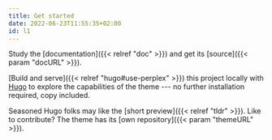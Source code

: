 ```yaml
---
title: Get started
date: 2022-06-23T11:55:35+02:00
id: l1
---
```

Study the [documentation]({{< relref "doc" >}}) and get its [source]({{< param "docURL" >}}).

[Build and serve]({{< relref "hugo#use-perplex" >}}) this project locally with [Hugo](https://gohugo.io) to explore the capabilities of the theme --- no further installation required, copy included.

Seasoned Hugo folks may like the [short preview]({{< relref "tldr" >}}). Like to contribute? The theme has its [own repository]({{< param "themeURL" >}}).
